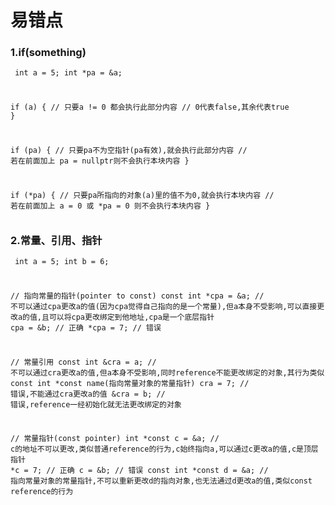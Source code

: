 易错点
=====

### 1.if(something)  
<code><pre>
int a = 5;
int *pa = &a;

if (a) {
    // 只要a != 0 都会执行此部分内容
    // 0代表false,其余代表true
}

if (pa) {
    // 只要pa不为空指针(pa有效),就会执行此部分内容
    // 若在前面加上 pa = nullptr则不会执行本块内容
}

if (*pa) {
    // 只要pa所指向的对象(a)里的值不为0,就会执行本块内容
    // 若在前面加上 a = 0 或 *pa = 0 则不会执行本块内容
}
</pre></code>

### 2.常量、引用、指针
<code><pre>
int a = 5;
int b = 6;

// 指向常量的指针(pointer to const)
const int *cpa = &a; // 不可以通过cpa更改a的值(因为cpa觉得自己指向的是一个常量),但a本身不受影响,可以直接更改a的值,且可以将cpa更改绑定到他地址,cpa是一个底层指针
cpa = &b;            // 正确
*cpa = 7;            // 错误

// 常量引用
const int &cra = a; // 不可以通过cra更改a的值,但a本身不受影响,同时reference不能更改绑定的对象,其行为类似 const int *const name(指向常量对象的常量指针)
cra = 7;            // 错误,不能通过cra更改a的值
&cra = b;           // 错误,reference一经初始化就无法更改绑定的对象

// 常量指针(const pointer)
int *const c = &a; // c的地址不可以更改,类似普通reference的行为,c始终指向a,可以通过c更改a的值,c是顶层指针
*c = 7;            // 正确
c = &b;            // 错误
const int *const d = &a; // 指向常量对象的常量指针,不可以重新更改d的指向对象,也无法通过d更改a的值,类似const reference的行为
    
</pre></code>